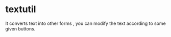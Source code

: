 # textutil
It converts text into other forms , you can modify the text according to some given buttons.
